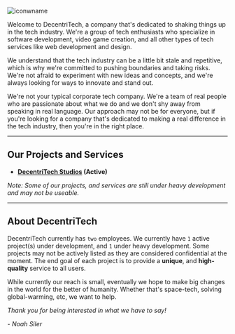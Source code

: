 ![iconwname](https://user-images.githubusercontent.com/48492587/213899547-4d444a64-5c95-41ae-9e3c-4d305c3d5934.png)

Welcome to DecentriTech, a company that's dedicated to shaking things up in the tech industry. We're a group of tech enthusiasts who specialize in software development, video game creation, and all other types of tech services like web development and design.

We understand that the tech industry can be a little bit stale and repetitive, which is why we're committed to pushing boundaries and taking risks. We're not afraid to experiment with new ideas and concepts, and we're always looking for ways to innovate and stand out.

We're not your typical corporate tech company. We're a team of real people who are passionate about what we do and we don't shy away from speaking in real language. Our approach may not be for everyone, but if you're looking for a company that's dedicated to making a real difference in the tech industry, then you're in the right place.

---

## **Our Projects and Services**

- **[DecentriTech Studios](https://studio.decentritech.com) (Active)**

*Note: Some of our projects, and services are still under heavy development and may not be useable.*

---

## About DecentriTech

DecentriTech currently has `two` employees. We currently have `1` active project(s) under development, and `1` under heavy development. Some projects may not be actively listed as they are considered confidential at the moment. The end goal of each project is to provide a **unique**, and **high-quality** service to all users.

While currently our reach is small, eventually we hope to make big changes in the world for the better of humanity. Whether that's space-tech, solving global-warming, etc, we want to help.

*Thank you for being interested in what we have to say!*

*- Noah Siler*
